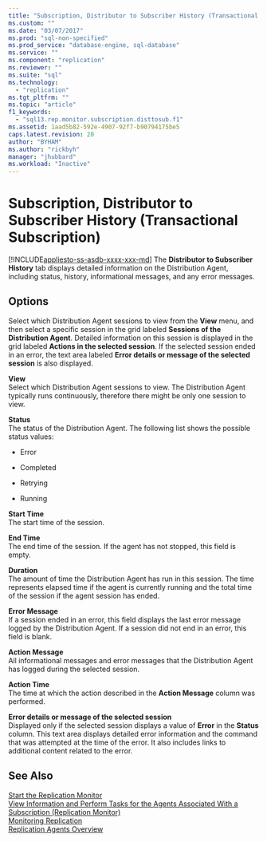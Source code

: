 ```yaml
---
title: "Subscription, Distributor to Subscriber History (Transactional Subscription) | Microsoft Docs"
ms.custom: ""
ms.date: "03/07/2017"
ms.prod: "sql-non-specified"
ms.prod_service: "database-engine, sql-database"
ms.service: ""
ms.component: "replication"
ms.reviewer: ""
ms.suite: "sql"
ms.technology: 
  - "replication"
ms.tgt_pltfrm: ""
ms.topic: "article"
f1_keywords: 
  - "sql13.rep.monitor.subscription.disttosub.f1"
ms.assetid: 1aad5b82-592e-4907-92f7-b90794175be5
caps.latest.revision: 20
author: "BYHAM"
ms.author: "rickbyh"
manager: "jhubbard"
ms.workload: "Inactive"
---
```

# Subscription, Distributor to Subscriber History (Transactional Subscription)
[!INCLUDE[appliesto-ss-asdb-xxxx-xxx-md](../../includes/appliesto-ss-asdb-xxxx-xxx-md.md)]
  The **Distributor to Subscriber History** tab displays detailed information on the Distribution Agent, including status, history, informational messages, and any error messages.  
  
## Options  
 Select which Distribution Agent sessions to view from the **View** menu, and then select a specific session in the grid labeled **Sessions of the Distribution Agent**. Detailed information on this session is displayed in the grid labeled **Actions in the selected session**. If the selected session ended in an error, the text area labeled **Error details or message of the selected session** is also displayed.  
  
 **View**  
 Select which Distribution Agent sessions to view. The Distribution Agent typically runs continuously, therefore there might be only one session to view.  
  
 **Status**  
 The status of the Distribution Agent. The following list shows the possible status values:  
  
-   Error  
  
-   Completed  
  
-   Retrying  
  
-   Running  
  
 **Start Time**  
 The start time of the session.  
  
 **End Time**  
 The end time of the session. If the agent has not stopped, this field is empty.  
  
 **Duration**  
 The amount of time the Distribution Agent has run in this session. The time represents elapsed time if the agent is currently running and the total time of the session if the agent session has ended.  
  
 **Error Message**  
 If a session ended in an error, this field displays the last error message logged by the Distribution Agent. If a session did not end in an error, this field is blank.  
  
 **Action Message**  
 All informational messages and error messages that the Distribution Agent has logged during the selected session.  
  
 **Action Time**  
 The time at which the action described in the **Action Message** column was performed.  
  
 **Error details or message of the selected session**  
 Displayed only if the selected session displays a value of **Error** in the **Status** column. This text area displays detailed error information and the command that was attempted at the time of the error. It also includes links to additional content related to the error.  
  
## See Also  
 [Start the Replication Monitor](../../relational-databases/replication/monitor/start-the-replication-monitor.md)   
 [View Information and Perform Tasks for the Agents Associated With a Subscription &#40;Replication Monitor&#41;](../../relational-databases/replication/monitor/view-information-and-perform-tasks-for-subscription-agents.md)   
 [Monitoring Replication](../../relational-databases/replication/monitor/monitoring-replication-overview.md)   
 [Replication Agents Overview](../../relational-databases/replication/agents/replication-agents-overview.md)  
  
  
